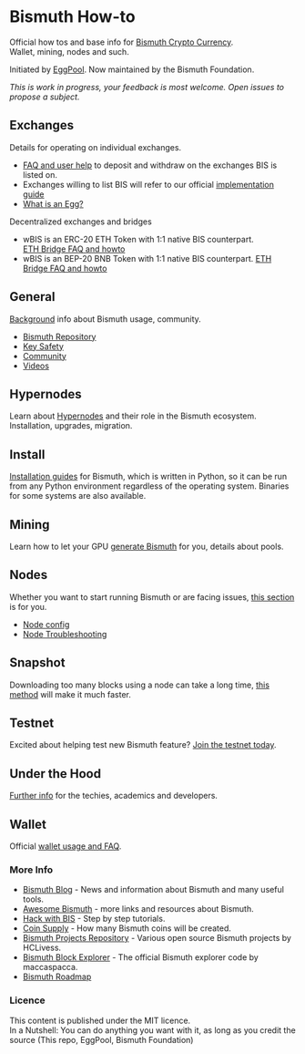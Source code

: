 # Bismuth How-to
Official how tos and base info for [Bismuth Crypto Currency](https://bismuth.cz).  
Wallet, mining, nodes and such.

Initiated by [EggPool](https://EggPool.Net).
Now maintained by the Bismuth Foundation.

_This is work in progress, your feedback is most welcome.
Open issues to propose a subject._

## Exchanges

Details for operating on individual exchanges.  
- [FAQ and user help](Exchanges) to deposit and withdraw on the exchanges BIS is listed on.
- Exchanges willing to list BIS will refer to our official [implementation guide](Exchanges/How_to_Implement.md)
- [What is an Egg?](Exchanges/WTF_is_an_egg.MD)

Decentralized exchanges and bridges  
- wBIS is an ERC-20 ETH Token with 1:1 native BIS counterpart.  
    [ETH Bridge FAQ and howto](Bridges/ETH/README.md) 
- wBIS is an BEP-20 BNB Token with 1:1 native BIS counterpart. 
    [ETH Bridge FAQ and howto](Bridges/BSC/README.md) 

## General
[Background](General) info about Bismuth usage, community.

- [Bismuth Repository](https://github.com/bismuthfoundation/Bismuth)
- [Key Safety](General/Keys_safety.MD)
- [Community](General/Community.MD)
- [Videos](General/Videos.md)

## Hypernodes
Learn about [Hypernodes](Hypernodes) and their role in the Bismuth ecosystem. Installation, upgrades, migration.

## Install
[Installation guides](Install) for Bismuth, which is written in Python, so it can be run from any Python environment regardless of the operating system. Binaries for some systems are also available.

## Mining
Learn how to let your GPU [generate Bismuth](Mining/README.md) for you, details about pools. 

## Nodes
Whether you want to start running Bismuth or are facing issues, [this section](Nodes) is for you.

- [Node config](Nodes/Node_config.MD)
- [Node Troubleshooting](Nodes/Node_Troubleshooting.MD)

## Snapshot
Downloading too many blocks using a node can take a long time, [this method](Snapshot/Readme.md) will make it much faster.

## Testnet
Excited about helping test new Bismuth feature? [Join the testnet today](Testnet/Readme.md).

## Under the Hood
[Further info](UnderTheHood) for the techies, academics and developers.

## Wallet
Official [wallet usage and FAQ](Wallet).

### More Info

- [Bismuth Blog](https://hypernodes.bismuth.live/?page_id=20) - News and information about Bismuth and many useful tools.
- [Awesome Bismuth](https://github.com/bismuthfoundation/Awesome-Bismuth) - more links and resources about Bismuth.
- [Hack with BIS](https://github.com/bismuthfoundation/Hack-with-BIS) - Step by step tutorials.
- [Coin Supply](CoinSupply/Readme.md) - How many Bismuth coins will be created.
- [Bismuth Projects Repository](https://github.com/hclivess/BismuthProjects) - Various open source Bismuth projects by HCLivess.
- [Bismuth Block Explorer](https://github.com/maccaspacca/BismuthExplorer) - The official Bismuth explorer code by maccaspacca.
- [Bismuth Roadmap](https://github.com/bismuthfoundation/Roadmap)

### Licence
This content is published under the MIT licence.  
In a Nutshell: You can do anything you want with it, as long as you credit the source (This repo, EggPool, Bismuth Foundation)
